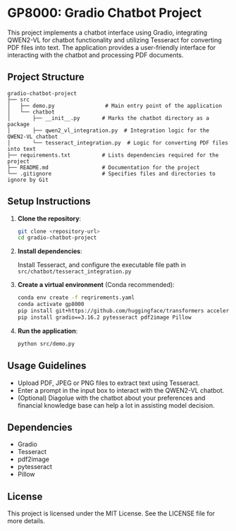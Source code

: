 # GP8000: Gradio Chatbot Project

This project implements a chatbot interface using Gradio, integrating QWEN2-VL for chatbot functionality and utilizing Tesseract for converting PDF files into text. The application provides a user-friendly interface for interacting with the chatbot and processing PDF documents.

## Project Structure

```
gradio-chatbot-project
├── src
│   ├── demo.py                # Main entry point of the application
│   └── chatbot
│       ├── __init__.py       # Marks the chatbot directory as a package
│       ├── qwen2_vl_integration.py  # Integration logic for the QWEN2-VL chatbot
│       └── tesseract_integration.py  # Logic for converting PDF files into text
├── requirements.txt          # Lists dependencies required for the project
├── README.md                 # Documentation for the project
└── .gitignore                # Specifies files and directories to ignore by Git
```

## Setup Instructions

1. **Clone the repository**:
   ```bash
   git clone <repository-url>
   cd gradio-chatbot-project
   ```

2. **Install dependencies**:

   Install Tesseract, and configure the executable file path in `src/chatbot/tesseract_integration.py`

3. **Create a virtual environment** (Conda recommended):
   ```bash
   conda env create -f reqrirements.yaml
   conda activate gp8000
   pip install git+https://github.com/huggingface/transformers accelerate
   pip install gradio==3.16.2 pytesseract pdf2image Pillow
   ```

4. **Run the application**:
   ```bash
   python src/demo.py
   ```

## Usage Guidelines

- Upload PDF, JPEG or PNG files to extract text using Tesseract.
- Enter a prompt in the input box to interact with the QWEN2-VL chatbot.
- (Optional) Diagolue with the chatbot about your preferences and financial knowledge base can help a lot in assisting model decision.

## Dependencies

- Gradio
- Tesseract
- pdf2image
- pytesseract
- Pillow

## License

This project is licensed under the MIT License. See the LICENSE file for more details.